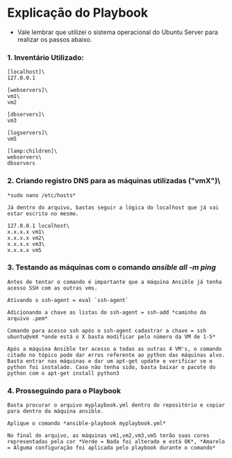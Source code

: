 # Explicação do Playbook

* Vale lembrar que utilizei o sistema operacional do Ubuntu Server para realizar os passos abaixo.

### 1. Inventário Utilizado:

	[localhost]\
	127.0.0.1
  
	[webservers]\
	vm1\
	vm2
  
	[dbservers]\
	vm3
  
	[logservers]\
	vm5

	[lamp:children]\
	webservers\
	dbservers

### 2. Criando registro DNS para as máquinas utilizadas ("vmX")\
	*sudo nano /etc/hosts*
  
	Já dentro do arquivo, bastas seguir a lógica do localhost que já vai estar escrito no mesmo.
  
	127.0.0.1 localhost\
	x.x.x.x vm1\
	x.x.x.x vm2\
	x.x.x.x vm3\
	x.x.x.x vm5

### 3. Testando as máquinas com o comando *ansible all -m ping*
	Antes de tentar o comando é importante que a máquina Ansible já tenha acesso SSH com as outras vms.
	
	Ativando o ssh-agent = eval `ssh-agent`
	
	Adicionando a chave as listas do ssh-agent = ssh-add *caminho do arquivo .pem*
	
	Comando para acesso ssh após o ssh-agent cadastrar a chave = ssh ubuntu@vmX *onde está o X basta modificar pelo número da VM de 1-5*
	
	Após a máquina Ansible ter acesso a todas as outras 4 VM's, o comando citado no tópico pode dar erros referente ao python das máquinas alvo. Basta entrar nas máquinas e dar um apt-get update e verificar se o python foi instalado. Caso não tenha sido, basta baixar o pacote do python com o apt-get install python3
	
### 4. Prosseguindo para o Playbook
	Basta procurar o arquivo myplaybook.yml dentro do repositório e copiar para dentro da máquina ansible.
	
	Aplique o comando *ansible-playbook myplaybook.yml*
	
	No final do arquivo, as máquinas vm1,vm2,vm3,vm5 terão suas cores representadas pela cor *Verde = Nada foi alterado e está OK*, *Amarelo = Alguma configuração foi aplicada pelo playbook durante o comando*
	

